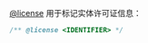 [@license](http://usejsdoc.org/tags-license.html) 用于标记实体许可证信息：

```js
/** @license <IDENTIFIER> */
```

